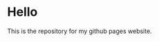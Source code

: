 <html>
<body>
  
<h1>Hello</h1>
<p>This is the repository for my github pages website.</p>

</body>
</html> 
